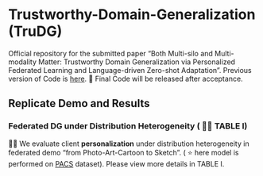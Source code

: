 # Trustworthy-Domain-Generalization (TruDG)
Official repository for the submitted paper “Both Multi-silo and Multi-modality Matter: Trustworthy Domain Generalization via Personalized Federated Learning and Language-driven Zero-shot Adaptation”. Previous version of Code is [here](https://github.com/jxthyatt/Trustworthy-Domain-Generalization). :rainbow: Final Code will be released after acceptance.

## Replicate Demo and Results
### Federated DG under Distribution Heterogeneity ( :herb::herb: TABLE I)
:rocket::rocket: We evaluate client **personalization** under distribution heterogeneity in federated demo “from Photo-Art-Cartoon to  Sketch”. ( :star: here model is performed on [PACS](https://datasets.activeloop.ai/docs/ml/datasets/pacs-dataset/) dataset). Please view more details in TABLE I.
